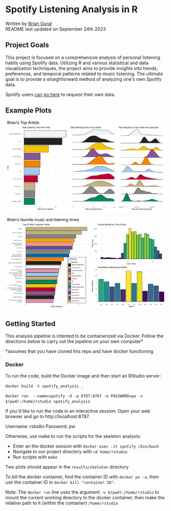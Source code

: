 # Spotify Listening Analysis in R

Written by [Brian Gural](https://www.linkedin.com/in/brian-gural-09bb60128/) \
README last updated on September 24th 2023

## Project Goals

This project is focused on a comprehensive analysis of personal listening habits using Spotify data. Utilizing R and various statistical and data visualization techniques, the project aims to provide insights into trends, preferences, and temporal patterns related to music listening. The ultimate goal is to provide a straighforward method of analyzing one's own Spotify data. 

Spotify users [can go here](https://www.spotify.com/us/account/privacy/) to request their own data. 


## Example Plots

![Plot 1](https://github.com/guralbrian/spotify_data/blob/main/results/readme/images/brian_tartists_09242023.png?raw=true)

![Plot 2](https://github.com/guralbrian/spotify_data/blob/main/results/readme/images/brian_summary_09242023.png?raw=true)


## Getting Started 

This analysis pipeline is intented to be containerized via Docker. Follow the directions below to carry out the pipeline on your own computer*

*assumes that you have cloned this repo and have docker functioning

### Docker

To run the code, build the Docker image and then start an RStudio server:

`docker build -t spotify_analysis .`

`docker run  --name=spotify -d -p 8787:8787 -e PASSWORD=pw -v $(pwd):/home/rstudio spotify_analysis`

If you'd like to run the code in an interactive session:
Open your web browser and go to http://localhost:8787.

Username: rstudio
Password: pw

Otherwise, use make to run the scripts for the skeleton analysis:

- Enter an the docker session with `docker exec -it spotify /bin/bash`
- Navigate to our project directory with `cd home/rstudio`
- Run scripts with `make`

Two plots should appear in the `results/skeleton` directory

To kill the docker container, find the container ID with `docker ps -a`, then use the container ID in `docker kill "container ID"`.


Note: The `docker run` line uses the argument `-v $(pwd):/home/rstudio` to mount the current working directory to the docker container, then make the relative path to it (within the container) `/home/rstudio`